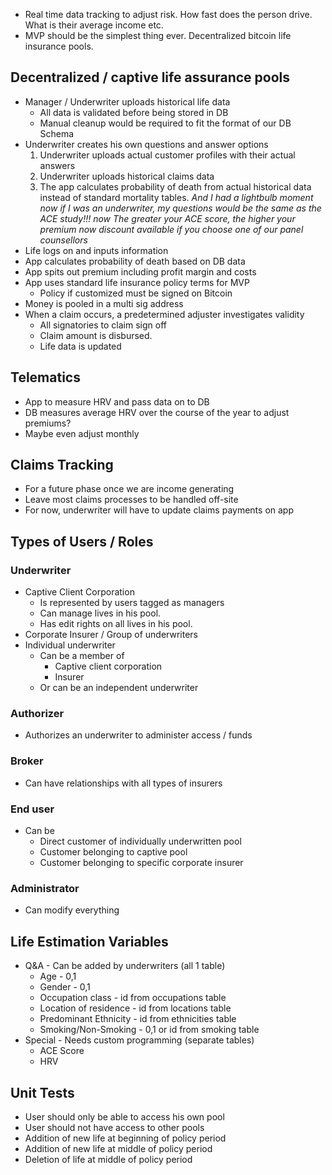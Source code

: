 - Real time data tracking to adjust risk. How fast does the person drive. What is their average income etc.
- MVP should be the simplest thing ever. Decentralized bitcoin life insurance pools.

## Decentralized / captive life assurance pools 
  - Manager / Underwriter uploads historical life data 
    - All data is validated before being stored in DB 
    - Manual cleanup would be required to fit the format of our DB Schema
  - Underwriter creates his own questions and answer options
    1) Underwriter uploads actual customer profiles with their actual answers 
    2) Underwriter uploads historical claims data
    3) The app calculates probability of death from actual historical data instead of standard mortality tables. 
    *And I had a lightbulb moment now if I was an underwriter, my questions would be the same as the ACE study!!! now The greater your ACE score, the higher your premium now discount available if you choose one of our panel counsellors*
  - Life logs on and inputs information 
  - App calculates probability of death based on DB data 
  - App spits out premium including profit margin and costs 
  - App uses standard life insurance policy terms for MVP 
    - Policy if customized must be signed on Bitcoin 
  - Money is pooled in a multi sig address 
  - When a claim occurs, a predetermined adjuster investigates validity 
    - All signatories to claim sign off 
    - Claim amount is disbursed. 
    - Life data is updated

## Telematics
* App to measure HRV and pass data on to DB 
* DB measures average HRV over the course of the year to adjust premiums? 
* Maybe even adjust monthly 

## Claims Tracking
* For a future phase once we are income generating 
* Leave most claims processes to be handled off-site 
* For now, underwriter will have to update claims payments on app 

## Types of Users / Roles

### Underwriter 
- Captive Client Corporation
  - Is represented by users tagged as managers 
  - Can manage lives in his pool. 
  - Has edit rights on all lives in his pool. 
- Corporate Insurer / Group of underwriters 
- Individual underwriter 
  - Can be a member of
    - Captive client corporation
    - Insurer 
  - Or can be an independent underwriter

### Authorizer
- Authorizes an underwriter to administer access / funds

### Broker
- Can have relationships with all types of insurers 

### End user 
- Can be 
  - Direct customer of individually underwritten pool 
  - Customer belonging to captive pool 
  - Customer belonging to specific corporate insurer 

### Administrator 
- Can modify everything 

## Life Estimation Variables
 
 - Q&A - Can be added by underwriters (all 1 table)
 	- Age - 0,1
 	- Gender - 0,1
 	- Occupation class - id from occupations table
 	- Location of residence - id from locations table
 	- Predominant Ethnicity - id from ethnicities table
 	- Smoking/Non-Smoking - 0,1 or id from smoking table
 - Special - Needs custom programming (separate tables)
	- ACE Score
	- HRV
## Unit Tests

- User should only be able to access his own pool
- User should not have access to other pools
- Addition of new life at beginning of policy period
- Addition of new life at middle of policy period
- Deletion of life at middle of policy period



